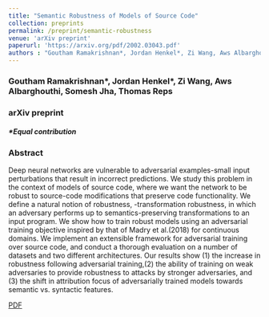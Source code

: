 ```yaml
---
title: "Semantic Robustness of Models of Source Code"
collection: preprints
permalink: /preprint/semantic-robustness
venue: 'arXiv preprint'
paperurl: 'https://arxiv.org/pdf/2002.03043.pdf'
authors : "Goutham Ramakrishnan*, Jordan Henkel*, Zi Wang, Aws Albarghouthi, Somesh Jha, Thomas Reps" 
---
```

### Goutham Ramakrishnan\*, Jordan Henkel\*, Zi Wang, Aws Albarghouthi, Somesh Jha, Thomas Reps
### arXiv preprint
##### \*Equal contribution

### Abstract
Deep neural networks are vulnerable to adversarial examples-small input perturbations that result in incorrect predictions. We study this problem in the context of models of source code, where we want the network to be robust to source-code modifications that preserve code functionality. We define a natural notion of robustness, -transformation robustness, in which an adversary performs up to  semantics-preserving transformations to an input program. We show how to train robust models using an adversarial training objective inspired by that of Madry et al.(2018) for continuous domains.
We implement an extensible framework for adversarial training over source code, and conduct a thorough evaluation on a number of datasets and two different architectures. Our results show (1) the increase in robustness following adversarial training,(2) the ability of training on weak adversaries to provide robustness to attacks by stronger adversaries, and (3) the shift in attribution focus of adversarially trained models towards semantic vs. syntactic features.

[PDF](https://arxiv.org/pdf/2002.03043.pdf)
